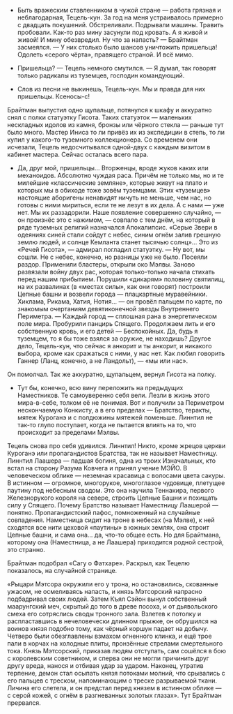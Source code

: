 - Быть вражеским ставленником в чужой стране — работа грязная и неблагодарная, Тецель-кун. За год на меня устраивалось примерно с двадцать покушений. Обстреливали. Подрывали машины. Травить пробовали. Как-то раз мину засунули под кровать. А я живой и живой! И мину обезвредил. Ну что за напасть? — Брайтман засмеялся. — У них столько было шансов уничтожить пришельца! Одолеть «серого чёрта», правящего страной. И всё мимо.

- Пришельца? — Тецель немного смутился. — Я думал, так говорят только радикалы из туземцев, господин командующий.
- Слов из песни не выкинешь, Тецель-кун. Мы и правда для них пришельцы. Ксеносы-с!

Брайтман выпустил одно щупальце, потянулся к шкафу и аккуратно снял с полки статуэтку Гисота. Таких статуэток — маленьких нескладных идолов из камня, бронзы или чёрного стекла — раньше тут было много. Мастер Иниса то ли привёз их из экспедиции в степь, то ли купил у какого-то туземного коллекционера. Со временем они исчезали, Тецель недосчитывался одной-двух с каждым визитом в кабинет мастера. Сейчас осталась всего пара. 

- Да, друг мой, пришельцы... Вторженцы, вроде жуков каких или механоидов. Абсолютно чуждая раса. Причём не только мы, но и те милейшие «классические земляне», которые живут на плато и которых мы в обиходе тоже зовём туземцами. Этих «туземцев» настоящие аборигены ненавидят ничуть не меньше, чем нас, но готовы с ними мириться, если те не лезут в их дела. А с нами — уже нет. Мы их раззадорили. Наше появление совершенно случайно, — он произнёс это с нажимом, — совпало с тем днём, на который в ряде туземных религий назначался Апокалипсис. «Серые Звери в одеяниях синей стали сойдут с небес, синим огнём залив грешную землю людей, и солнце Кемланта станет тысячью солнц»... Это из «Речей Гисота», — адмирал погладил статуэтку. — Ну вот, мы сошли. Не с небес, конечно, но разницы уже не было. Посеяли раздор. Применили бластеры, открыли око Мэлвы. Заново развязали войну двух рас, которая только-только начала стихать перед нашим прибытием. Порушили «дикарям» половину святилищ, на их развалинах (в «местах силы», как они говорят) построили Цепные башни и возвели города — плацкартные муравейники. Хиклама, Рикама, Хатия, Нотия... — он провёл пальцем по карте, по знакомым очертаниям девятиконечной звезды Внутреннего Периметра. — Каждый город — сплошная рана в энергетическом поле мира. Пробурили панцирь Спящего. Продолжаем лить и его собственную кровь, и его детей — Беспокойных. Да, будь я туземцем, то я бы тоже взялся за оружие, не находишь? Другое дело, Тецель-кун, что сейчас я анкорит и ты анкорит, и никакого выбора, кроме как сражаться с ними, у нас нет. Как любил говорить Ганнер (Ланц, конечно, а не Ландольт), — «мы или нас».

Он помолчал. Так же аккуратно, щупальцем, вернул Гисота на полку.

- Тут бы, конечно, всю вину переложить на предыдущих Наместников. Те самоуверенно себя вели. Лезли в жизнь этого мира-в-себе, толком её не понимая. Вот и получили за Периметром нескончаемую Конкисту, а в его пределах — Братство, теракты, мятеж Куроганэ и с полдюжины мятежей поменьше. Линнтил не так-то глупо поступает, когда не пытается влиять на то, что происходит за пределами Мэлвы.

Тецель снова про себя удивился. Линнтил! Никто, кроме жрецов церкви Куроганэ или пропагандистов Братства, так не называет Наместницу. Линнтил Лаашера — падшая богиня, одна из троих Изначальных, кто встал на сторону Разума Ковчега и принял учение МЭЙО. В человеческом облике — неземная красавица с волосами цвета сакуры. В истинном — огромное, многорукое, многоглазое чудовище, плетущее паутину под небесным сводом. Это она научила Теннакира, первого Железнорукого короля на севере, строить Цепные Башни и похищать силу у Спящего. Почему Братство называет Наместницу Лаашерой — понятно. Пропагандистский пафос, помноженный на случайные совпадения. Наместница сидит на троне в небесах (на Мэлве), к ней сходятся все нити цеховой «паутины» в южных землях, она строит Цепные башни, и сама она… да, что-то общее есть. Но для Брайтмана, которому она (Наместница, а не Лаашера) приходится родной сестрой, это странно.


Брайтман подобрал «Сагу о Фатхаре». Раскрыл, как Тецелю показалось, на случайной странице.

«Рыцари Мэтсора окружили его у трона, но остановились, скованные ужасом, не осмеливаясь напасть, и князь Мэтсорский напрасно подбадривал своих людей. Затем Къял Сэйон вынул собственный маарунгский меч, скрытый до того в древе посоха, и от дьявольского смеха его сотряслись своды тронного зала. Взлетев к потолку и распластавшись в нечеловечески длинном прыжке, он обрушился на воинов князя подобно тому, как чёрный коршун падает на добычу. Четверо были обезглавлены взмахом огненного клинка, и ещё трое пали в корчах на холодные плиты, пронзённые стрелами смертельного тока. Князь Мэтсорский, приказав людям отступать, сам сошёлся в бою с королевским советником, и сперва они не могли причинить друг другу вреда, нанося и отбивая удар за ударом. Наконец, утратив терпение, демон стал осыпать князя потоками молний, что срывались с его пальцев с треском, напоминающим о треске разрываемой ткани. Личина его слетела, и он предстал перед князем в истинном облике — с серой кожей, с огнём в разгневанных золотых глазах». Тут Брайтман прервался.
